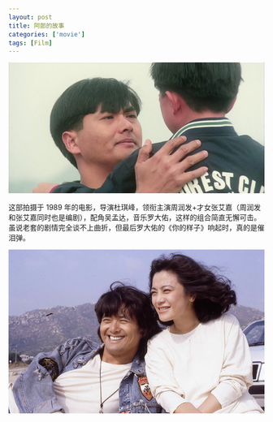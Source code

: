 ```yaml
---
layout: post
title: 阿郎的故事
categories: ['movie']
tags: [Film]
---
```


![image](/assets/images/a-lang-01.jpg)

这部拍摄于 1989 年的电影，导演杜琪峰，领衔主演周润发+才女张艾嘉（周润发和张艾嘉同时也是编剧），配角吴孟达，音乐罗大佑，这样的组合简直无懈可击。虽说老套的剧情完全谈不上曲折，但最后罗大佑的《你的样子》响起时，真的是催泪弹。

<!--more-->

![image](/assets/images/a-lang-02.jpg)